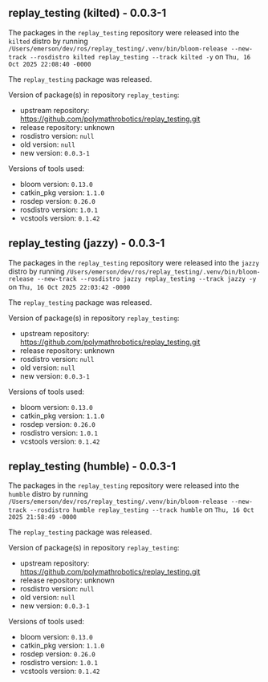 ## replay_testing (kilted) - 0.0.3-1

The packages in the `replay_testing` repository were released into the `kilted` distro by running `/Users/emerson/dev/ros/replay_testing/.venv/bin/bloom-release --new-track --rosdistro kilted replay_testing --track kilted -y` on `Thu, 16 Oct 2025 22:08:40 -0000`

The `replay_testing` package was released.

Version of package(s) in repository `replay_testing`:

- upstream repository: https://github.com/polymathrobotics/replay_testing.git
- release repository: unknown
- rosdistro version: `null`
- old version: `null`
- new version: `0.0.3-1`

Versions of tools used:

- bloom version: `0.13.0`
- catkin_pkg version: `1.1.0`
- rosdep version: `0.26.0`
- rosdistro version: `1.0.1`
- vcstools version: `0.1.42`


## replay_testing (jazzy) - 0.0.3-1

The packages in the `replay_testing` repository were released into the `jazzy` distro by running `/Users/emerson/dev/ros/replay_testing/.venv/bin/bloom-release --new-track --rosdistro jazzy replay_testing --track jazzy -y` on `Thu, 16 Oct 2025 22:03:42 -0000`

The `replay_testing` package was released.

Version of package(s) in repository `replay_testing`:

- upstream repository: https://github.com/polymathrobotics/replay_testing.git
- release repository: unknown
- rosdistro version: `null`
- old version: `null`
- new version: `0.0.3-1`

Versions of tools used:

- bloom version: `0.13.0`
- catkin_pkg version: `1.1.0`
- rosdep version: `0.26.0`
- rosdistro version: `1.0.1`
- vcstools version: `0.1.42`


## replay_testing (humble) - 0.0.3-1

The packages in the `replay_testing` repository were released into the `humble` distro by running `/Users/emerson/dev/ros/replay_testing/.venv/bin/bloom-release --new-track --rosdistro humble replay_testing --track humble` on `Thu, 16 Oct 2025 21:58:49 -0000`

The `replay_testing` package was released.

Version of package(s) in repository `replay_testing`:

- upstream repository: https://github.com/polymathrobotics/replay_testing.git
- release repository: unknown
- rosdistro version: `null`
- old version: `null`
- new version: `0.0.3-1`

Versions of tools used:

- bloom version: `0.13.0`
- catkin_pkg version: `1.1.0`
- rosdep version: `0.26.0`
- rosdistro version: `1.0.1`
- vcstools version: `0.1.42`


